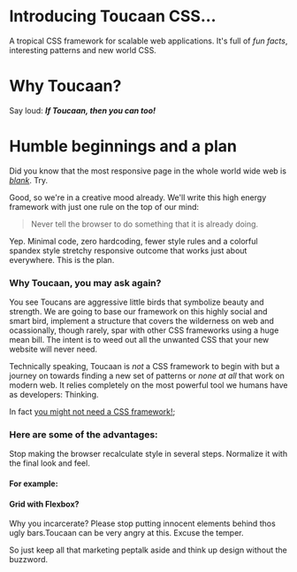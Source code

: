 # Introducing Toucaan CSS…

A tropical CSS framework for scalable web applications. It's full of *fun facts*, interesting patterns and new world CSS.

# Why Toucaan?

Say loud: **_If Toucaan, then you can too!_**

# Humble beginnings and a plan

Did you know that the most responsive page in the whole world wide web is *[blank](https://toucaan.com/example1.html)*. Try.

Good, so we're in a creative mood already. We'll write this high energy framework with just one rule on the top of our mind:

> Never tell the browser to do something that it is already doing. 

Yep. Minimal code, zero hardcoding, fewer style rules and a colorful spandex style stretchy responsive outcome that works just about everywhere. This is the plan.

### Why Toucaan, you may ask again?

You see Toucans are aggressive little birds that symbolize beauty and strength. We are going to base our framework on this highly social and smart bird, implement a structure that covers the wilderness on web and ocassionally, though rarely, spar with other CSS frameworks using a huge mean bill. The intent is to weed out all the unwanted CSS that your new website will never need.

Technically speaking, Toucaan is *not* a CSS framework to begin with but a journey on towards finding a new set of patterns or *none at all* that work on modern web. It relies completely on the most powerful tool we humans have as developers: Thinking.

In fact [you might not need a CSS framework!](https://hacks.mozilla.org/2016/04/you-might-not-need-a-css-framework/);


### Here are some of the advantages:

Stop making the browser recalculate style in several steps. Normalize it with the final look and feel.

#### For example:




#### Grid with Flexbox?

Why you incarcerate? Please stop putting innocent elements behind thos ugly bars.Toucaan can be very angry at this. Excuse the temper.


So just keep all that marketing peptalk aside and think up design without the buzzword. 

